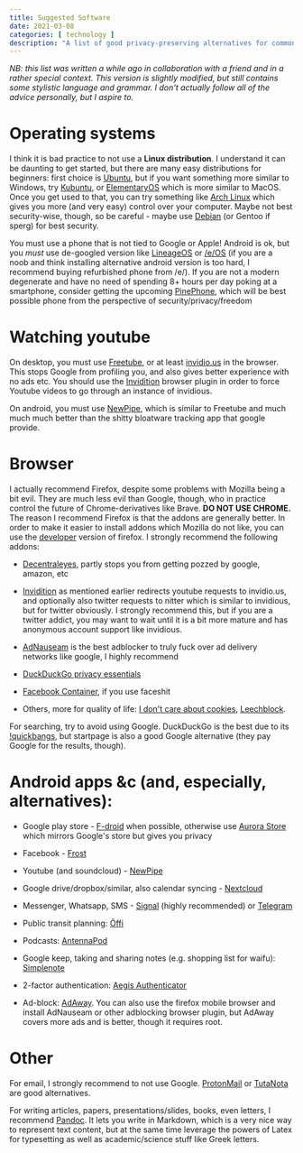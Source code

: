 ```yaml
---
title: Suggested Software
date: 2021-03-08
categories: [ technology ]
description: "A list of good privacy-preserving alternatives for commonly used software"
---
```


*NB: this list was written a while ago in collaboration with a friend and in a
rather special context.  This version is slightly modified, but still contains
some stylistic language and grammar. I don't actually follow all of the advice
personally, but I aspire to.*

# Operating systems

I think it is bad practice to not use a **Linux distribution**. I understand it
can be daunting to get started, but there are many easy distributions for
beginners: first choice is [Ubuntu](https://ubuntu.com/download/desktop), but
if you want something more similar to Windows, try
[Kubuntu](https://kubuntu.org/), or [ElementaryOS](https://elementary.io/)
which is more similar to MacOS. Once you get used to that, you can try
something like [Arch Linux](https://www.archlinux.org/download/) which gives
you more (and very easy) control over your computer. Maybe not best
security-wise, though, so be careful - maybe use
[Debian](https://www.debian.org/) (or Gentoo if sperg) for best security.

You must use a phone that is not tied to Google or Apple! Android is ok, but
you *must* use de-googled version like [LineageOS](https://www.lineageos.org/)
or [/e/OS](https://e.foundation/) (if you are a noob and think installing
alternative android version is too hard, I recommend buying refurbished phone
from /e/). If you are not a modern degenerate and have no need of spending 8+
hours per day poking at a smartphone, consider getting the upcoming
[PinePhone](https://www.pine64.org/pinephone/), which will be best possible
phone from the perspective of security/privacy/freedom

# Watching youtube

On desktop, you must use [Freetube](https://freetubeapp.io/), or at least
[invidio.us](https://invidio.us/) in the browser. This stops Google from
profiling you, and also gives better experience with no ads etc. You should use
the [Invidition](https://addons.mozilla.org/en-US/firefox/addon/invidition/)
browser plugin in order to force Youtube videos to go through an instance of
invidious.

On android, you must use [NewPipe](https://newpipe.schabi.org/), which is
similar to Freetube and much much much better than the shitty bloatware
tracking app that google provide.

# Browser

I actually recommend Firefox, despite some problems with Mozilla being a bit
evil. They are much less evil than Google, though, who in practice control the
future of Chrome-derivatives like Brave. **DO NOT USE CHROME.** The reason I
recommend Firefox is that the addons are generally better. In order to make it
easier to install addons which Mozilla do not like, you can use the
[developer](https://www.mozilla.org/en-US/firefox/developer/) version of
firefox. I strongly recommend the following addons:

* [Decentraleyes](https://addons.mozilla.org/en-US/firefox/addon/decentraleyes/),
  partly stops you from getting pozzed by google, amazon, etc
* [Invidition](https://addons.mozilla.org/en-US/firefox/addon/invidition/) as
  mentioned earlier redirects youtube requests to invidio.us, and optionally
  also twitter requests to nitter which is similar to invidious, but for
  twitter obviously. I strongly recommend this, but if you are a twitter
  addict, you may want to wait until it is a bit more mature and has anonymous
  account support like invidious.

* [AdNauseam](https://addons.mozilla.org/en-US/firefox/addon/adnauseam/) is the
  best adblocker to truly fuck over ad delivery networks like google, I highly
  recommend
* [DuckDuckGo privacy
  essentials](https://addons.mozilla.org/en-US/firefox/addon/duckduckgo-for-firefox/)
* [Facebook
  Container](https://addons.mozilla.org/en-US/firefox/addon/facebook-container/),
  if you use faceshit

* Others, more for quality of life: [I don't care about
  cookies](https://addons.mozilla.org/en-US/firefox/addon/i-dont-care-about-cookies/),
  [Leechblock](https://addons.mozilla.org/en-US/firefox/addon/leechblock-ng/).

For searching, try to avoid using Google. DuckDuckGo is the best due to its
[!quickbangs](https://duckduckgo.com/bang), but startpage is also a good Google
alternative (they pay Google for the results, though).

# Android apps &c (and, especially, alternatives):

* Google play store - [F-droid](https://f-droid.org) when possible, otherwise
  use [Aurora Store](https://f-droid.org/packages/com.aurora.store/) which
  mirrors Google's store but gives you privacy

* Facebook - [Frost](https://f-droid.org/packages/com.pitchedapps.frost/)
* Youtube (and soundcloud) -
  [NewPipe](https://f-droid.org/packages/org.schabi.newpipe/)
* Google drive/dropbox/similar, also calendar syncing -
  [Nextcloud](https://f-droid.org/en/packages/com.nextcloud.client/)
* Messenger, Whatsapp, SMS - [Signal](https://signal.org/download/) (highly
  recommended) or
  [Telegram](https://f-droid.org/en/packages/org.telegram.messenger/)
* Public transit planning:
  [Öffi](https://f-droid.org/en/packages/de.schildbach.oeffi/)
* Podcasts: [AntennaPod](https://f-droid.org/en/packages/de.danoeh.antennapod)
* Google keep, taking and sharing notes (e.g. shopping list for waifu):
  [Simplenote](https://simplenote.com/)
* 2-factor authentication: [Aegis
  Authenticator](https://f-droid.org/en/packages/com.beemdevelopment.aegis)
* Ad-block: [AdAway](https://f-droid.org/en/packages/org.adaway). You can also
  use the firefox mobile browser and install AdNauseam or other adblocking
  browser plugin, but AdAway covers more ads and is better, though it requires
  root.

# Other

For email, I strongly recommend to not use Google.
[ProtonMail](https://protonmail.com/) or [TutaNota](https://www.tutanota.com/)
are good alternatives.

For writing articles, papers, presentations/slides, books, even letters, I
recommend [Pandoc](https://pandoc.org/). It lets you write in Markdown, which
is a very nice way to represent text content, but at the same time leverage the
powers of Latex for typesetting as well as academic/science stuff like Greek
letters.
